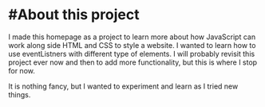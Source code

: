 #About this project
===================

I made this homepage as a project to learn more about how JavaScript can work along side HTML and CSS to style a website.
I wanted to learn how to use eventListners with different type of elements.
I will probably revisit this project ever now and then to add more functionality, but this is where I stop for now.

It is nothing fancy, but I wanted to experiment and learn as I tried new things.

